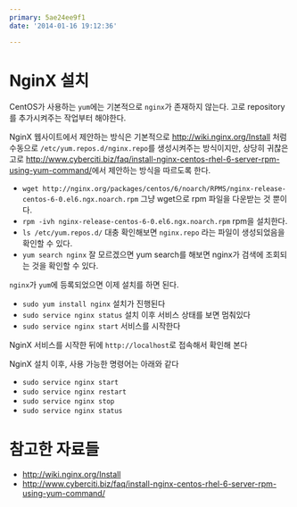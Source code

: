 ```yaml
---
primary: 5ae24ee9f1
date: '2014-01-16 19:12:36'

---
```


# NginX 설치

CentOS가 사용하는 `yum`에는 기본적으로 `nginx`가 존재하지 않는다. 고로 repository를 추가시켜주는 작업부터 해야한다.

NginX 웹사이트에서 제안하는 방식은 기본적으로 <http://wiki.nginx.org/Install> 처럼 수동으로 `/etc/yum.repos.d/nginx.repo`를 생성시켜주는 방식이지만, 상당히 귀찮은고로 <http://www.cyberciti.biz/faq/install-nginx-centos-rhel-6-server-rpm-using-yum-command/>에서 제안하는 방식을 따르도록 한다.

- `wget http://nginx.org/packages/centos/6/noarch/RPMS/nginx-release-centos-6-0.el6.ngx.noarch.rpm` 그냥 wget으로 rpm 파일을 다운받는 것 뿐이다.
- `rpm -ivh nginx-release-centos-6-0.el6.ngx.noarch.rpm` rpm을 설치한다.
- `ls /etc/yum.repos.d/` 대충 확인해보면 `nginx.repo` 라는 파일이 생성되었음을 확인할 수 있다.
- `yum search nginx` 잘 모르겠으면 yum search를 해보면 nginx가 검색에 조회되는 것을 확인할 수 있다.

`nginx`가 `yum`에 등록되었으면 이제 설치를 하면 된다.

- `sudo yum install nginx` 설치가 진행된다
- `sudo service nginx status` 설치 이후 서비스 상태를 보면 멈춰있다
- `sudo service nginx start` 서비스를 시작한다

NginX 서비스를 시작한 뒤에 `http://localhost`로 접속해서 확인해 본다

NginX 설치 이후, 사용 가능한 명령어는 아래와 같다

- `sudo service nginx start`
- `sudo service nginx restart`
- `sudo service nginx stop`
- `sudo service nginx status`


# 참고한 자료들

- <http://wiki.nginx.org/Install>
- <http://www.cyberciti.biz/faq/install-nginx-centos-rhel-6-server-rpm-using-yum-command/>